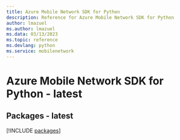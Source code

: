 ```yaml
---
title: Azure Mobile Network SDK for Python
description: Reference for Azure Mobile Network SDK for Python
author: lmazuel
ms.author: lmazuel
ms.data: 03/13/2023
ms.topic: reference
ms.devlang: python
ms.service: mobilenetwork
---
```

# Azure Mobile Network SDK for Python - latest
## Packages - latest
[!INCLUDE [packages](mobile-network-index.md)]